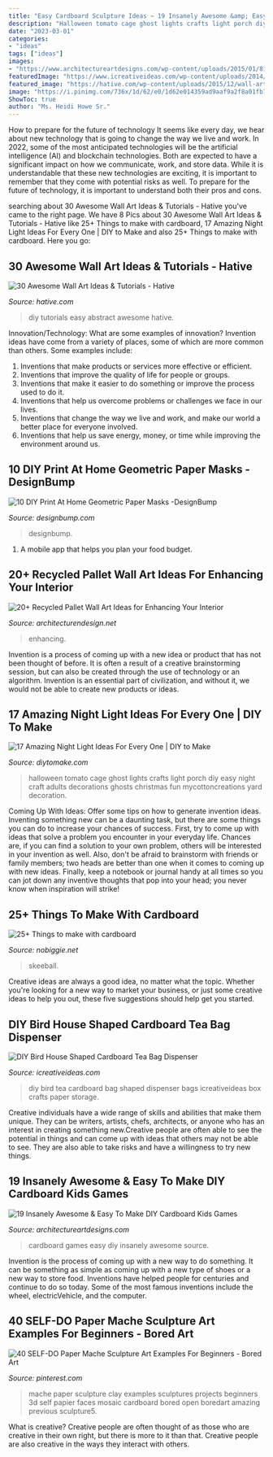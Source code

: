 ```yaml
---
title: "Easy Cardboard Sculpture Ideas ~ 19 Insanely Awesome &amp; Easy To Make Diy Cardboard Kids Games"
description: "Halloween tomato cage ghost lights crafts light porch diy easy night craft adults decorations ghosts christmas fun mycottoncreations yard decoration"
date: "2023-03-01"
categories:
- "ideas"
tags: ["ideas"]
images:
- "https://www.architectureartdesigns.com/wp-content/uploads/2015/01/818.jpg"
featuredImage: "https://www.icreativeideas.com/wp-content/uploads/2014/03/DIY-Bird-House-Shaped-Cardboard-Tea-Bag-Dispenser-1.jpg"
featured_image: "https://hative.com/wp-content/uploads/2015/12/wall-art-ideas-tutorials/12-wall-art-ideas-tutorials.jpg"
image: "https://i.pinimg.com/736x/1d/62/e0/1d62e014359ad9aaf9a2f8a01fb7bd98.jpg"
ShowToc: true
author: "Ms. Heidi Howe Sr."
---
```



How to prepare for the future of technology
It seems like every day, we hear about new technology that is going to change the way we live and work. In 2022, some of the most anticipated technologies will be the artificial intelligence (AI) and blockchain technologies. Both are expected to have a significant impact on how we communicate, work, and store data. While it is understandable that these new technologies are exciting, it is important to remember that they come with potential risks as well. To prepare for the future of technology, it is important to understand both their pros and cons.

	

		
searching about 30 Awesome Wall Art Ideas &amp; Tutorials - Hative you've came to the right page. We have 8 Pics about 30 Awesome Wall Art Ideas &amp; Tutorials - Hative like 25+ Things to make with cardboard, 17 Amazing Night Light Ideas For Every One | DIY to Make and also 25+ Things to make with cardboard. Here you go:
		
    
## 30 Awesome Wall Art Ideas &amp; Tutorials - Hative

<img loading=lazy src="https://hative.com/wp-content/uploads/2015/12/wall-art-ideas-tutorials/12-wall-art-ideas-tutorials.jpg" onerror="this.onerror=null;this.src='https://tse2.mm.bing.net/th?id=OIP.9FNhOr3n7DteDJ8IyYgLMQHaLG&amp;pid=15.1';" alt="30 Awesome Wall Art Ideas &amp; Tutorials - Hative">

_Source: hative.com_

>diy tutorials easy abstract awesome hative. 

	

Innovation/Technology: What are some examples of innovation?
Invention ideas have come from a variety of places, some of which are more common than others. Some examples include:
1. Inventions that make products or services more effective or efficient. 
2. Inventions that improve the quality of life for people or groups. 
3. Inventions that make it easier to do something or improve the process used to do it. 
4. Inventions that help us overcome problems or challenges we face in our lives. 
5. Inventions that change the way we live and work, and make our world a better place for everyone involved. 
6. Inventions that help us save energy, money, or time while improving the environment around us.

    
## 10 DIY Print At Home Geometric Paper Masks -DesignBump

<img loading=lazy src="https://cdn.designbump.com/wp-content/uploads/2014/10/3d-geometrical-halloween-masks-steve-wintercroft-10.jpg" onerror="this.onerror=null;this.src='https://tse4.mm.bing.net/th?id=OIP.ZWy8WFncriPfXkYsTxfsugHaE7&amp;pid=15.1';" alt="10 DIY Print At Home Geometric Paper Masks -DesignBump">

_Source: designbump.com_

>designbump. 

	

1. A mobile app that helps you plan your food budget.

    
## 20+ Recycled Pallet Wall Art Ideas For Enhancing Your Interior

<img loading=lazy src="https://cdn.architecturendesign.net/wp-content/uploads/2015/06/AD-Pallet-Wall-Art-9.jpg" onerror="this.onerror=null;this.src='https://tse1.mm.bing.net/th?id=OIP.xZGMJb9Zy_pKMOJAJpu9VgHaLH&amp;pid=15.1';" alt="20+ Recycled Pallet Wall Art Ideas for Enhancing Your Interior">

_Source: architecturendesign.net_

>enhancing. 

	

Invention is a process of coming up with a new idea or product that has not been thought of before. It is often a result of a creative brainstorming session, but can also be created through the use of technology or an algorithm. Invention is an essential part of civilization, and without it, we would not be able to create new products or ideas.

    
## 17 Amazing Night Light Ideas For Every One | DIY To Make

<img loading=lazy src="http://www.diytomake.com/wp-content/uploads/2017/02/Halloween-Porch-Night-Light.jpg" onerror="this.onerror=null;this.src='https://tse3.mm.bing.net/th?id=OIP.2sy-yPawYIJH0Z3yZW3NfgHaJ4&amp;pid=15.1';" alt="17 Amazing Night Light Ideas For Every One | DIY to Make">

_Source: diytomake.com_

>halloween tomato cage ghost lights crafts light porch diy easy night craft adults decorations ghosts christmas fun mycottoncreations yard decoration. 

	

Coming Up With Ideas: Offer some tips on how to generate invention ideas.
Inventing something new can be a daunting task, but there are some things you can do to increase your chances of success. First, try to come up with ideas that solve a problem you encounter in your everyday life. Chances are, if you can find a solution to your own problem, others will be interested in your invention as well. Also, don't be afraid to brainstorm with friends or family members; two heads are better than one when it comes to coming up with new ideas. Finally, keep a notebook or journal handy at all times so you can jot down any inventive thoughts that pop into your head; you never know when inspiration will strike!

    
## 25+ Things To Make With Cardboard

<img loading=lazy src="https://www.nobiggie.net/wp-content/uploads/2016/01/skeeball.jpg" onerror="this.onerror=null;this.src='https://tse3.mm.bing.net/th?id=OIP.9HIkXvkAREGRNXsL6c38zAAAAA&amp;pid=15.1';" alt="25+ Things to make with cardboard">

_Source: nobiggie.net_

>skeeball. 

	

Creative ideas are always a good idea, no matter what the topic. Whether you're looking for a new way to market your business, or just some creative ideas to help you out, these five suggestions should help get you started.

    
## DIY Bird House Shaped Cardboard Tea Bag Dispenser

<img loading=lazy src="https://www.icreativeideas.com/wp-content/uploads/2014/03/DIY-Bird-House-Shaped-Cardboard-Tea-Bag-Dispenser-1.jpg" onerror="this.onerror=null;this.src='https://tse4.mm.bing.net/th?id=OIP.8LrwHu8pYUIfidE3TKeDCgHaHa&amp;pid=15.1';" alt="DIY Bird House Shaped Cardboard Tea Bag Dispenser">

_Source: icreativeideas.com_

>diy bird tea cardboard bag shaped dispenser bags icreativeideas box crafts paper storage. 

	

Creative individuals have a wide range of skills and abilities that make them unique. They can be writers, artists, chefs, architects, or anyone who has an interest in creating something new.Creative people are often able to see the potential in things and can come up with ideas that others may not be able to see. They are also able to take risks and have a willingness to try new things.

    
## 19 Insanely Awesome &amp; Easy To Make DIY Cardboard Kids Games

<img loading=lazy src="https://www.architectureartdesigns.com/wp-content/uploads/2015/01/818.jpg" onerror="this.onerror=null;this.src='https://tse2.mm.bing.net/th?id=OIP.Oh7wO_djWbFi7AX9bm7NAQHaLH&amp;pid=15.1';" alt="19 Insanely Awesome &amp; Easy To Make DIY Cardboard Kids Games">

_Source: architectureartdesigns.com_

>cardboard games easy diy insanely awesome source. 

	

Invention is the process of coming up with a new way to do something. It can be something as simple as coming up with a new type of shoes or a new way to store food. Inventions have helped people for centuries and continue to do so today. Some of the most famous inventions include the wheel, electricVehicle, and the computer.

    
## 40 SELF-DO Paper Mache Sculpture Art Examples For Beginners - Bored Art

<img loading=lazy src="https://i.pinimg.com/736x/1d/62/e0/1d62e014359ad9aaf9a2f8a01fb7bd98.jpg" onerror="this.onerror=null;this.src='https://tse3.mm.bing.net/th?id=OIP.CYWCLKJ6F8IjwnkYTu3OxgHaL1&amp;pid=15.1';" alt="40 SELF-DO Paper Mache Sculpture Art Examples For Beginners - Bored Art">

_Source: pinterest.com_

>mache paper sculpture clay examples sculptures projects beginners 3d self papier faces mosaic cardboard bored open boredart amazing previous sculpture5. 

	

What is creative?
Creative people are often thought of as those who are creative in their own right, but there is more to it than that. Creative people are also creative in the ways they interact with others.

